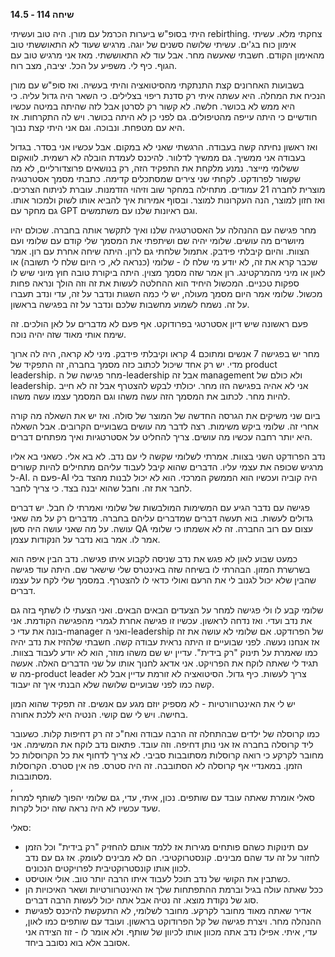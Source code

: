 **שיחה 114 \- 14.5**

היתי בסופ"ש ביערות הכרמל עם מורן. היה טוב ועשיתי rebirthing. צחקתי מלא. עשיתי אימון כוח בג'ים. עשיתי שלושה סשנים של יוגה. מרגיש שעוד לא התאוששתי טוב מהאימון הקודם. חשבתי שאעשה מחר. אבל עוד לא התאוששתי. מאז אני מרגיש טוב עם הגוף. כיף לי. משפיע על הכל. יציבה, מצב רוח. 

בשבועות האחרונים קצת התנתקתי מהסיטואציה והיתי בעשיה. ואז סופ"ש עם מורן הנכיח את המחלה. היא עשתה איתי רק סדנת ריפוי בצלילים. כי השאר היה גדול עליה. כי היא ממש לא בכושר. חלשה. לא קשור רק לסרטן אבל לזה שהיתה במיטה עכשיו חודשיים כי היתה עייפה מהטיפולים. גם לפני כן לא היתה בכושר. ויש לה התקרחות. אז היא עם מטפחת. ונבוכה. וגם אני היתי קצת נבוך. 

ואז ראשון נחיתה קשה בעבודה. הרגשתי שאני לא במקום. אבל עכשיו אני בסדר. בגדול בעבודה אני ממשיך. גם ממשיך לדלוור. להיכנס לעמדת הובלה לא רשמית. לוואקום ששלומי מייצר. נמנע מלקחת את התפקיד הזה, רק בנושאים פרוצדורליים, לא מה שקשור לפרודקט. לקחתי שני צירים שמסתכלים קדימה. כתבתי מסמך אסטרטגיה מוצרית לחברה 21 עמודים. מתחילה במחקר שוב וזיהוי הזדמנות. עוברת לניתוח הצרכים. ואז חזון למוצר, הנה העקרונות למוצר. ובסוף אמירות איך להביא אותו לשוק ולמכור אותו. גם מחקר עם GPT וגם ראיונות שלנו עם משתמשים. 

מחר פגישה עם ההנהלה על האסטרטגיה שלנו ואיך לתקשר אותה בחברה. שכולם יהיו מיושרים מה עושים. שלומי יהיה שם ושיתפתי את המסמך שלי קודם עם שלומי ועם הצוות. והיום קיבלתי פידבק. אתמול שלחתי גם לרון. היתה שיחה אחרת עם רון. אמר שכבר קרא את זה, לא יודע מי שלח לו \- שלומי (כנראה לא, כי היום שלח לי תשובה) או לאון או מיני מהמרקטינג. רון אמר שזה מסמך מצוין. היתה ביקורת טובה חוץ מיוני שיש לו ספקות טכניים. המכשול היחיד הוא ההחלטה לעשות את זה וזה הולך ונראה פחות מכשול. שלומי אמר היום מסמך מעולה, יש לי כמה השגות ונדבר על זה, עדי ונדב תעברו על זה. נשמח לשמוע מחשבות שלכם ונדבר על זה בפגישה בראשון.

פעם ראשונה שיש דיון אסטרטגי בפרודוקט. אף פעם לא מדברים על לאן הולכים. זה שימח אותי מאוד שזה יהיה נוכח. 

מחר יש בפגישה 7 אנשים ומתוכם 4 קראו וקיבלתי פידבק. מיני לא קראה, היה לה ארוך מדי. יש רק אחד שיכול לכתוב כזה מסמך בחברה, זה התפקיד של product leadership. מחר פגישה של ה-leadership אבל זה management ולא כולם של leadership. אני לא אהיה בפגישה הזו מחר. יכולתי לבקש להצטרף אבל זה לא חייב להיות מחר. לכתוב את המסמך הזה עשה משהו וגם המסמך עצמו עשה משהו. 

ביום שני משיקים את הגרסה החדשה של המוצר של סולה. ואז יש את השאלה מה קורה אחרי זה. שלומי ביקש משימות. רצה לדבר מה עושים בשבועיים הקרובים. אבל השאלה היא יותר רחבה עכשיו מה עושים. צריך להחליט על אסטרטגיות ואיך מפתחים דברים. 

נדב הפרודקט השני בצוות. אמרתי לשלומי שקשה לי עם נדב. לא בא אלי. כשאני בא אליו מרגיש שכופה את עצמי עליו. הדברים שהוא קיבל לעבוד עליהם מתחילים להיות קשורים ל-AI. פעם ה-AI היה קוביה ועכשיו הוא הממשק המרכזי. הוא לא יכול לבנות מהצד בלי לחבר את זה. וחבל שהוא יבנה בצד. כי צריך לחבר. 

פגישה עם נדבר הגיע עם המשימות המולבשות של שלומי ואמרתי לו חבל. יש דברים גדולים לעשות. בוא תעשה דברים שמדברים עליהם בחברה. מדברים רק על מה שאני עושה. על מה שאני עושה היה סשן QA עצום עם רוב החברה. זה לא אשמתו כי שלומי אמר לו. אמר בוא נדבר על הנקודות עצמן. 

כמעט שבוע לאון לא פגש את נדב שניסה לקבוע איתו פגישה. נדב הבין איפה הוא בשרשרת המזון. הבהרתי לו בשיחה שזה באינטרס שלי שישאר שם. היתה עוד פגישה שהבין שלא יכול לגנוב לי את הרעם ואולי כדאי לו להצטרף. במסמך שלי לקח על עצמו דברים. 

שלומי קבע לו ולי פגישה למחר על הצעדים הבאים הבאים. ואני הצעתי לו לשתף בזה גם את נדב ועדי. ואז נדחה לראשון. עכשיו זו פגישה אחרת לגמרי מהפגישה הקודמת. אני בונה את עדי כ-manager ואני ה-leadership של הפרודקט. אם שלומי לא עושה את זה אז אנחנו נעשה. לפני שבועיים זו היתה נראית עבודה קשה. חשבתי שלהזיז את נדב יהיה כמו שאמרת על תינוק "רק בידית". עדיין יש שם משהו מוזר, הוא לא יודע לעבוד בצוות. תגיד לי שאתה לוקח את הפרויקט. אני אדאג לחנוך אותו על שני הדברים האלה. אעשה מה ש-product leader צריך לעשות. כיף גדול. הסיטואציה לא זורמת עדיין אבל לא קשה כמו לפני שבועיים שלושה שלא הבנתי איך זה יעבוד. 

יש לי את האינטרוורטיות \- לא מספיק יוזם מגע עם אנשים. זה תפקיד שהוא המון בחישה. ויש לי שם קושי. הנטיה היא ללכת אחורה. 

כמו קרוסלה של ילדים שבהתחלה זה הרבה עבודה ואח"כ זה רק דחיפות קלות. כשעובר ליד קרוסלה בחברה אז אני נותן דחיפה. וזה עובד. פתאום נדב לוקח את המשימה. אני מחובר לקרקע כי רואה קרוסלות מסתובבות סביבי. לא צריך לדחוף את כל הקרוסלות כל הזמן. במאנדיי אף קרוסלה לא הסתובבה. זה היה סטרס. פה אין סטרס. הקרוסלות מסתובבות.   
,  
סאלי אומרת שאתה עובד עם שותפים. נכון, איתי, עדי, גם שלומי יהפוך לשותף למרות שעד עכשיו לא היה נראה שזה יכול לקרות. 

סאלי:

* עם תינוקות כשהם פותחים מגירות אז ללמד אותם להחזיק "רק בידית" וכל הזמן לחזור על זה עד שהם מבינים. קונסטרוקטיבי. הם לא מבינים לעומק. אז גם עם נדב לכוון אותו קונסטרוקטיבית לפרויקטים הנכונים.   
* כשתבין את הקושי של נדב תוכל לעבוד איתו הרבה יותר טוב. אולי אוטיסט.  
* ככל שאתה עולה בגיל וברמת ההתפתחות שלך אז האינטרוורטיות ושאר האיכויות הן סוג של נקודת מוצא. זה נטיה אבל אתה יכול לעשות הרבה דברים.   
* אדיר שאתה מאוד מחובר לקרקע. מחובר לשלומי, לא התעקשת להיכנס לפגישת ההנהלה מחר. ויצרת פגישה של קל הפרודוקט בראשון. ועובד עם שותפים כמו לאון, עדי, איתי. אפילו נדב אתה מכוון אותו לכיוון של שותף. ולא אומר לו \- זוז הצידה אני אסובב אלא בוא נסובב ביחד. 

